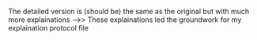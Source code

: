 The detailed version is (should be) the same as the original but with much more explainations -->> These explainations led the groundwork for my explaination protocol file